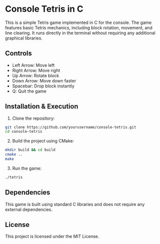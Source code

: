 # Console Tetris in C

This is a simple Tetris game implemented in C for the console. The game features basic Tetris mechanics, including block rotation, movement, and line clearing. It runs directly in the terminal without requiring any additional graphical libraries.

## Controls

- Left Arrow: Move left
- Right Arrow: Move right
- Up Arrow: Rotate block
- Down Arrow: Move down faster
- Spacebar: Drop block instantly
- Q: Quit the game

## Installation & Execution

1. Clone the repository:

```bash
git clone https://github.com/yourusername/console-tetris.git
cd console-tetris
```

2. Build the project using CMake:

```bash
mkdir build && cd build
cmake ..
make
```

3. Run the game:

```bash
./tetris
```

## Dependencies

This game is built using standard C libraries and does not require any external dependencies.

## License

This project is licensed under the MIT License.
